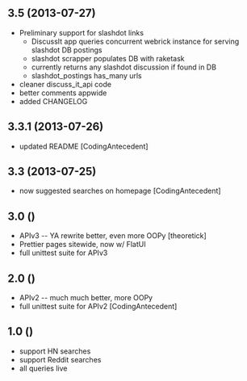 ## 3.5 (2013-07-27)

* Preliminary support for slashdot links
  - DiscussIt app queries concurrent webrick instance for serving slashdot DB postings
  - slashdot scrapper populates DB with raketask
  - currently returns any slashdot discussion if found in DB
  - slashdot_postings has_many urls
* cleaner discuss_it_api code
* better comments appwide
* added CHANGELOG

## 3.3.1 (2013-07-26)

* updated README [CodingAntecedent]

## 3.3 (2013-07-25)

* now suggested searches on homepage [CodingAntecedent]

## 3.0 ()

* APIv3 -- YA rewrite better, even more OOPy [theoretick]
* Prettier pages sitewide, now w/ FlatUI
* full unittest suite for APIv3

## 2.0 ()

* APIv2 -- much much better, more OOPy
* full unittest suite for APIv2 [CodingAntecedent]

## 1.0 ()

* support HN searches
* support Reddit searches
* all queries live